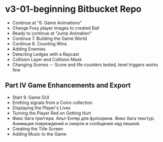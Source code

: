 # v3-01-beginning Bitbucket Repo
- Continue at "6. Game Animations"
- Change Foxy player images to created Ball
- Ready to continue at "Jump Animation"
- Continue 7. Building the Game World
- Continue 8. Counting Wins
- Adding Enemies
- Detecting Ledges with a Raycast
- Collision Layer and Collision Mask
- Changing Scenes
-- Score and life counters tested, level triggers works fine
## Part IV Game Enhancements and Export
- Start 9. Game GUI
- Emitting signals from a Coins collection
- Displaying the Player's Lives
- Turning the Player Red on Getting Hurt
- Фикс бага триггера. Альт-Ентер для фулскрина. Фикс бага текстур. Анимация повреждений и смерти и сообщения над пешкой.
- Creating the Title Screen
- Adding Music to the Game

